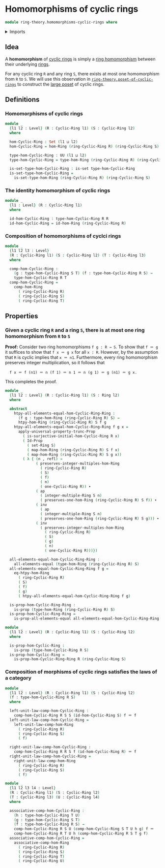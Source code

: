 # Homomorphisms of cyclic rings

```agda
module ring-theory.homomorphisms-cyclic-rings where
```

<details><summary>Imports</summary>

```agda
open import foundation.action-on-identifications-functions
open import foundation.dependent-pair-types
open import foundation.identity-types
open import foundation.propositional-truncations
open import foundation.propositions
open import foundation.sets
open import foundation.universe-levels

open import ring-theory.cyclic-rings
open import ring-theory.homomorphisms-rings
open import ring-theory.integer-multiples-of-elements-rings
open import ring-theory.rings
```

</details>

## Idea

A **homomorphism** of [cyclic rings](ring-theory.cyclic-rings.md) is simply a
[ring homomorphism](ring-theory.homomorphisms-rings.md) between their underlying
[rings](ring-theory.rings.md).

For any cyclic ring `R` and any ring `S`, there exists at most one homomorphism
from `R` to `S`. We will use this observation in
[`ring-theory.poset-of-cyclic-rings`](ring-theory.poset-of-cyclic-rings.md) to
construct the [large poset](order-theory.large-posets.md) of cyclic rings.

## Definitions

### Homomorphisms of cyclic rings

```agda
module _
  {l1 l2 : Level} (R : Cyclic-Ring l1) (S : Cyclic-Ring l2)
  where

  hom-Cyclic-Ring : Set (l1 ⊔ l2)
  hom-Cyclic-Ring = hom-Ring (ring-Cyclic-Ring R) (ring-Cyclic-Ring S)

  type-hom-Cyclic-Ring : UU (l1 ⊔ l2)
  type-hom-Cyclic-Ring = type-hom-Ring (ring-Cyclic-Ring R) (ring-Cyclic-Ring S)

  is-set-type-hom-Cyclic-Ring : is-set type-hom-Cyclic-Ring
  is-set-type-hom-Cyclic-Ring =
    is-set-type-hom-Ring (ring-Cyclic-Ring R) (ring-Cyclic-Ring S)
```

### The identity homomorphism of cyclic rings

```agda
module _
  {l1 : Level} (R : Cyclic-Ring l1)
  where

  id-hom-Cyclic-Ring : type-hom-Cyclic-Ring R R
  id-hom-Cyclic-Ring = id-hom-Ring (ring-Cyclic-Ring R)
```

### Composition of homomorphisms of cyclci rings

```agda
module _
  {l1 l2 l3 : Level}
  (R : Cyclic-Ring l1) (S : Cyclic-Ring l2) (T : Cyclic-Ring l3)
  where

  comp-hom-Cyclic-Ring :
    (g : type-hom-Cyclic-Ring S T) (f : type-hom-Cyclic-Ring R S) →
    type-hom-Cyclic-Ring R T
  comp-hom-Cyclic-Ring =
    comp-hom-Ring
      ( ring-Cyclic-Ring R)
      ( ring-Cyclic-Ring S)
      ( ring-Cyclic-Ring T)
```

## Properties

### Given a cyclic ring `R` and a ring `S`, there is at most one ring homomorphism from `R` to `S`

**Proof:** Consider two ring homomorphisms `f g : R → S`. To show that `f ＝ g`
it suffices to show that `f x ＝ g x` for all `x : R`. However, by the
assumption that `R` is cyclic implies that `x ＝ n1`. Furthermore, every ring
homomorphism preserves integer multiplication, so it follows that

```text
  f x ＝ f (n1) ＝ n (f 1) ＝ n 1 ＝ n (g 1) ＝ g (n1) ＝ g x.
```

This completes the proof.

```agda
module _
  {l1 l2 : Level} (R : Cyclic-Ring l1) (S : Ring l2)
  where

  abstract
    htpy-all-elements-equal-hom-Cyclic-Ring-Ring :
      (f g : type-hom-Ring (ring-Cyclic-Ring R) S) →
      htpy-hom-Ring (ring-Cyclic-Ring R) S f g
    htpy-all-elements-equal-hom-Cyclic-Ring-Ring f g x =
      apply-universal-property-trunc-Prop
        ( is-surjective-initial-hom-Cyclic-Ring R x)
        ( Id-Prop
          ( set-Ring S)
          ( map-hom-Ring (ring-Cyclic-Ring R) S f x)
          ( map-hom-Ring (ring-Cyclic-Ring R) S g x))
        ( λ { (n , refl) →
              ( preserves-integer-multiples-hom-Ring
                ( ring-Cyclic-Ring R)
                ( S)
                ( f)
                ( n)
                ( one-Cyclic-Ring R)) ∙
              ( ap
                ( integer-multiple-Ring S n)
                ( preserves-one-hom-Ring (ring-Cyclic-Ring R) S f)) ∙
              ( inv
                ( ap
                ( integer-multiple-Ring S n)
                ( preserves-one-hom-Ring (ring-Cyclic-Ring R) S g))) ∙
              ( inv
                ( preserves-integer-multiples-hom-Ring
                  ( ring-Cyclic-Ring R)
                  ( S)
                  ( g)
                  ( n)
                  ( one-Cyclic-Ring R)))})

  all-elements-equal-hom-Cyclic-Ring-Ring :
    all-elements-equal (type-hom-Ring (ring-Cyclic-Ring R) S)
  all-elements-equal-hom-Cyclic-Ring-Ring f g =
    eq-htpy-hom-Ring
      ( ring-Cyclic-Ring R)
      ( S)
      ( f)
      ( g)
      ( htpy-all-elements-equal-hom-Cyclic-Ring-Ring f g)

  is-prop-hom-Cyclic-Ring-Ring :
    is-prop (type-hom-Ring (ring-Cyclic-Ring R) S)
  is-prop-hom-Cyclic-Ring-Ring =
    is-prop-all-elements-equal all-elements-equal-hom-Cyclic-Ring-Ring

module _
  {l1 l2 : Level} (R : Cyclic-Ring l1) (S : Cyclic-Ring l2)
  where

  is-prop-hom-Cyclic-Ring :
    is-prop (type-hom-Cyclic-Ring R S)
  is-prop-hom-Cyclic-Ring =
    is-prop-hom-Cyclic-Ring-Ring R (ring-Cyclic-Ring S)
```

### Composition of morphisms of cyclic rings satisfies the laws of a category

```agda
module _
  {l1 l2 : Level} (R : Cyclic-Ring l1) (S : Cyclic-Ring l2)
  (f : type-hom-Cyclic-Ring R S)
  where

  left-unit-law-comp-hom-Cyclic-Ring :
    comp-hom-Cyclic-Ring R S S (id-hom-Cyclic-Ring S) f ＝ f
  left-unit-law-comp-hom-Cyclic-Ring =
    left-unit-law-comp-hom-Ring
      ( ring-Cyclic-Ring R)
      ( ring-Cyclic-Ring S)
      ( f)

  right-unit-law-comp-hom-Cyclic-Ring :
    comp-hom-Cyclic-Ring R R S f (id-hom-Cyclic-Ring R) ＝ f
  right-unit-law-comp-hom-Cyclic-Ring =
    right-unit-law-comp-hom-Ring
      ( ring-Cyclic-Ring R)
      ( ring-Cyclic-Ring S)
      ( f)

module _
  {l1 l2 l3 l4 : Level}
  (R : Cyclic-Ring l1) (S : Cyclic-Ring l2)
  (T : Cyclic-Ring l3) (U : Cyclic-Ring l4)
  where

  associative-comp-hom-Cyclic-Ring :
    (h : type-hom-Cyclic-Ring T U)
    (g : type-hom-Cyclic-Ring S T)
    (f : type-hom-Cyclic-Ring R S) →
    comp-hom-Cyclic-Ring R S U (comp-hom-Cyclic-Ring S T U h g) f ＝
    comp-hom-Cyclic-Ring R T U h (comp-hom-Cyclic-Ring R S T g f)
  associative-comp-hom-Cyclic-Ring =
    associative-comp-hom-Ring
      ( ring-Cyclic-Ring R)
      ( ring-Cyclic-Ring S)
      ( ring-Cyclic-Ring T)
      ( ring-Cyclic-Ring U)
```
